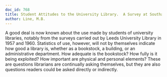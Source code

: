 ```yaml
---
doc_id: 768
title: Student Attitudes to the University Library.  A Survey at Southampton University
author: Line, M.B.
---
```


A good deal is now known about the use made by students of university
libraries, notably from the surveys carried out by Leeds University
Library in 1957 and 1960.  Statistics of use, however, will not by themselves
indicate how good a library is, whether as a bookstock, a building, or
an administrative department.  How adequate is the bookstock?  How fully
is it being exploited?  How important are physical and personal elements?
These are questions librarians are continually asking themselves, but they
are also questions readers could be asked directly or indirectly.
